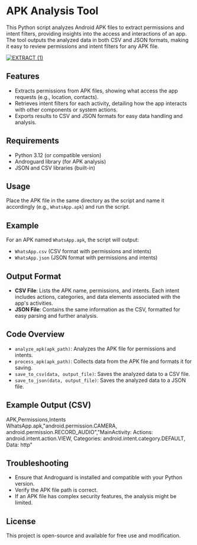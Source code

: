 # APK Analysis Tool

This Python script analyzes Android APK files to extract permissions and intent filters, providing insights into the access and interactions of an app. The tool outputs the analyzed data in both CSV and JSON formats, making it easy to review permissions and intent filters for any APK file.

[![EXTRACT (1)](https://github.com/user-attachments/assets/cf00f35f-6f63-4b1c-98f6-436253ec9394)](https://www.youtube.com/watch?v=OiSrD0MxOZw)

## Features
- Extracts permissions from APK files, showing what access the app requests (e.g., location, contacts).
- Retrieves intent filters for each activity, detailing how the app interacts with other components or system actions.
- Exports results to CSV and JSON formats for easy data handling and analysis.

## Requirements
- Python 3.12 (or compatible version)
- Androguard library (for APK analysis)
- JSON and CSV libraries (built-in)

## Usage
Place the APK file in the same directory as the script and name it accordingly (e.g., `WhatsApp.apk`) and run the script.

## Example
For an APK named `WhatsApp.apk`, the script will output:
- `WhatsApp.csv` (CSV format with permissions and intents)
- `WhatsApp.json` (JSON format with permissions and intents)

## Output Format
- **CSV File**: Lists the APK name, permissions, and intents. Each intent includes actions, categories, and data elements associated with the app's activities.
- **JSON File**: Contains the same information as the CSV, formatted for easy parsing and further analysis.

## Code Overview
- `analyze_apk(apk_path)`: Analyzes the APK file for permissions and intents.
- `process_apk(apk_path)`: Collects data from the APK file and formats it for saving.
- `save_to_csv(data, output_file)`: Saves the analyzed data to a CSV file.
- `save_to_json(data, output_file)`: Saves the analyzed data to a JSON file.

## Example Output (CSV)
APK,Permissions,Intents  
WhatsApp.apk,"android.permission.CAMERA, android.permission.RECORD_AUDIO","MainActivity: Actions: android.intent.action.VIEW, Categories: android.intent.category.DEFAULT, Data: http"

## Troubleshooting
- Ensure that Androguard is installed and compatible with your Python version.
- Verify the APK file path is correct.
- If an APK file has complex security features, the analysis might be limited.

## License
This project is open-source and available for free use and modification.
